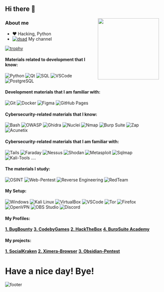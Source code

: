 ## Hi there 👋

<img align='right' src='https://user-images.githubusercontent.com/5713670/87202985-820dcb80-c2b6-11ea-9f56-7ec461c497c3.gif' width='200"'>

### About me
- :heart: Hacking, Python
- [![dsad](https://cdn-icons-png.flaticon.com/16/1384/1384060.png)]() My channel


[![trophy](https://github-profile-trophy.vercel.app/?username=0xHaskar&theme=dracula)](https://github.com/0xHaskar/)


 #### Materials related to development that I know:
 <p>
  <img alt="Python" src="https://img.shields.io/badge/Python-14354C.svg?style=flat-square&logo=python&logoColor=white"/>
  <img alt="Qt" src="https://img.shields.io/badge/Qt-%23217346.svg?style=flat-square&logo=Qt&logoColor=white" />
  <img alt="SQL" src="https://custom-icon-badges.herokuapp.com/badge/SQL-025E8C.svg?style=flat-square&logo=database&logoColor=white"/>
  <img alt="VSCode" src="https://img.shields.io/badge/Visual_Studio_Code-0078D4?style=flat-square&logo=visual%20studio%20code&logoColor=white" />
  <img alt="PostgreSQL" src="https://img.shields.io/badge/postgres-%23316192.svg?style=flat-square&logo=postgresql&logoColor=white" />
</p>


#### Development materials that I am familiar with:
  <p>
   <img alt="Git" src="https://img.shields.io/badge/Git-F05032?style=flat-square&logo=git&logoColor=white" />
   <img alt="Docker" src="https://img.shields.io/badge/-Docker-46a2f1?style=flat-square&logo=docker&logoColor=white" />
   <img alt="Figma" src="https://img.shields.io/badge/figma-%23F24E1E.svg?style=flat-square&logo=figma&logoColor=white"/>
   <img alt="GitHub Pages" src="https://img.shields.io/badge/GitHub%20Pages-327FC7.svg?style=flat-square&logo=github&logoColor=white"/>
 </p>
 
 #### Cybersecurity-related materials that I know:
  <p>
    <img alt="Bash" src="https://img.shields.io/badge/Bash-121011.svg?logo=gnu-bash&logoColor=white"/>
    <img alt="OWASP" src="https://img.shields.io/badge/-OWASP-red.svg?logo=owasp&logoColor=white"/>
    <img src="https://img.shields.io/badge/Ghidra-FF4500?style=flat-square" alt="Ghidra" />
    <img src="https://img.shields.io/badge/Nuclei-B0C4DE?style=flat-square" alt="Nuclei" />
    <img alt="Nmap" src="https://img.shields.io/badge/-Nmap-75D5D5.svg?logo=nmap&logoColor=white"/>
    <img src="https://img.shields.io/badge/Burp%20Suite-FF7F50?style=flat-square" alt="Burp Suite" />
    <img alt="Zap" src="https://img.shields.io/badge/-Zap-078F5F.svg?logo=zap&logoColor=white"/>
    <img alt="Acunetix" src="https://img.shields.io/badge/-Acunetix-0074C7.svg?style=flat-square&logo=acunetix&logoColor=white"/>
  </p>

 #### Cybersecurity-related materials that I am familiar with:
 <p>
  <img alt="Tails" src="https://img.shields.io/badge/Tails%20-56347C?&style=flat-square&logo=tails&logoColor=white">
  <img alt="Faraday" src="https://img.shields.io/badge/Faraday-blue?style=flat&logo=Faraday&logoColor=black"/>
  <img alt="Nessus" src="https://img.shields.io/badge/-Nessus-894B00.svg?logo=nessus&logoColor=white"/>
  <img alt="Shodan" src="https://img.shields.io/badge/-Shodan-796E00.svg?logo=shodan&logoColor=white"/>
  <img src="https://img.shields.io/badge/Metasploit-4682B4?style=flat-square" alt="Metasploit" />
  <img alt="Sqlmap" src="https://img.shields.io/badge/-Sqlmap-048A00.svg?logo=sqlmap&logoColor=white"/>
  <img src="https://img.shields.io/badge/Kali--Tools%20....-4682B4?style=flat-square" alt="Kali-Tools ...." />
  
 </p>

  #### The materials I study:
<p>
  <img src="https://img.shields.io/badge/OSINT-2E8B57?style=flat-square" alt="OSINT" />
 <img src="https://img.shields.io/badge/Web--Pentest-4682B4?style=flat-square" alt="Web-Pentest" />
  <img src="https://img.shields.io/badge/Reverse%20Engineering-9370DB?style=flat-square" alt="Reverse Engineering" />
  <img src="https://img.shields.io/badge/RedTeam-DC143C?style=flat-square" alt="RedTeam" />
</p>

 #### My Setup:
 <p>
    <img alt="Windows" src="https://img.shields.io/badge/-Windows-86C8F5.svg?style=flat-square&logo=windows&logoColor=white">
    <img alt="Kali Linux" src="https://img.shields.io/badge/-Kali%20Linux-764ABC.svg?style=flat-square&logo=kali-linux&logoColor=white">
    <img alt="VirtualBox" src="https://img.shields.io/badge/-VirtualBox-008444.svg?style=flat-square&logo=virtualbox&logoColor=white">
    <img alt="VSCode" src="https://img.shields.io/badge/Visual_Studio_Code-0078D4?style=flat-square&logo=visual%20studio%20code&logoColor=white" />
    <img alt="Tor" src="https://img.shields.io/badge/Tor-7D4698?style=flat-square&logo=Tor-Browser&logoColor=white">
    <img alt="Firefox" src="https://img.shields.io/badge/-Firefox-0097E0.svg?style=flat-square&logo=firefox&logoColor=white">
    <img alt="OpenVPN" src="https://img.shields.io/badge/-OpenVPN-9787E0.svg?style=flat-square&logo=openvpn&logoColor=white">
    <img alt="OBS Studio" src="https://img.shields.io/badge/-OBS%20Studio-FF8A00.svg?style=flat-square&logo=obs-studio&logoColor=white">
    <img alt="Discord" src="https://img.shields.io/badge/Discord-%235865F2.svg?style=flat-square&logo=discord&logoColor=white">
 </p>
 
 #### My Profiles:
  [**1. BugBounty**](https://standoff365.com/profile/0xHaskar/)
  [**3. CodebyGames**](https://codeby.games/users/0xHaskar)
  [**2. HackTheBox**](https://app.hackthebox.com/profile/277975)
  [**4. BurpSuite Academy**](https://dino-chrome.com/)
 
 #### My projects:
  [**1. SocialKraken**](https://github.com/0xHaskar/SocialKraken)
  [**2. Ximera-Browser**](https://github.com/0xHaskar/Ximera-Browser)
  [**3. Obsidian-Pentest**](https://github.com/0xHaskar/Obsidian-Pentest)

# Have a nice day! Bye!
![footer](https://www.kali.org/images/tools-banner.jpg)
